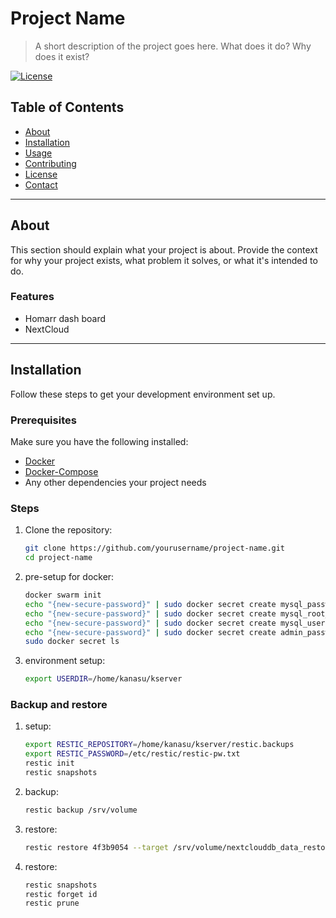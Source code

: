 # Project Name

> A short description of the project goes here. What does it do? Why does it exist?

[![License](https://img.shields.io/badge/license-MIT-blue.svg)](LICENSE)

## Table of Contents
- [About](#about)
- [Installation](#installation)
- [Usage](#usage)
- [Contributing](#contributing)
- [License](#license)
- [Contact](#contact)

---

## About

This section should explain what your project is about. Provide the context for why your project exists, what problem it solves, or what it's intended to do.

### Features
- Homarr dash board
- NextCloud

---

## Installation

Follow these steps to get your development environment set up.

### Prerequisites
Make sure you have the following installed:
- [Docker](https://www.docker.com/)
- [Docker-Compose](https://www.docker-compose.com/)
- Any other dependencies your project needs

### Steps

1. Clone the repository:
   ```bash
   git clone https://github.com/yourusername/project-name.git
   cd project-name

2. pre-setup for docker:
   ```bash
   docker swarm init
   echo "{new-secure-password}" | sudo docker secret create mysql_password -
   echo "{new-secure-password}" | sudo docker secret create mysql_root_password -
   echo "{new-secure-password}" | sudo docker secret create mysql_user -
   echo "{new-secure-password}" | sudo docker secret create admin_password -
   sudo docker secret ls

3. environment setup:
   ```bash
   export USERDIR=/home/kanasu/kserver

### Backup and restore
1. setup:
   ```bash
   export RESTIC_REPOSITORY=/home/kanasu/kserver/restic.backups
   export RESTIC_PASSWORD=/etc/restic/restic-pw.txt
   restic init
   restic snapshots
   
2. backup:
   ```bash
   restic backup /srv/volume
   
3. restore:
   ```bash
   restic restore 4f3b9054 --target /srv/volume/nextclouddb_data_restored/
   
3. restore:
   ```bash
   restic snapshots
   restic forget id
   restic prune
   
